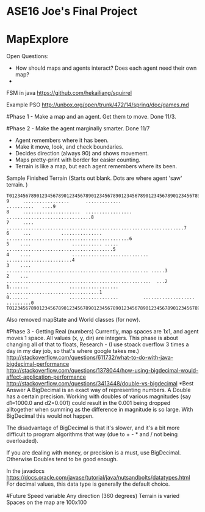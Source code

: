 # ASE16 Joe's Final Project
# MapExplore



Open Questions:
* How should maps and agents interact?  Does each agent need their own map?
* 
FSM in java
https://github.com/hekailiang/squirrel

Example PSO
http://unbox.org/open/trunk/472/14/spring/doc/games.md

#Phase 1 - Make a map and an agent.  Get them to move.
Done 11/3.

#Phase 2 - Make the agent marginally smarter.
Done 11/7
- Agent remembers where it has been. 
- Make it move, look, and check boundaries.  
- Decides direction (always 90) and shows movement.
- Maps pretty-print with border for easier counting.
- Terrain is like a map, but each agent remembers where its been.

Sample Finished Terrain (Starts out blank. Dots are where agent 'saw' terrain. )
```
T01234567890123456789012345678901234567890123456789012345678901234567890123456789T
9     .................      .............                      ..........   ....9
8     .....................  .................    ...............................8
7     ....      .................................................................7
6     ...           ............... .............................................6
5    ....               ........... ..... .......................................5
4    ....               ............................     ........................4
3    ....              .................................................... .....3
2    ...               .....................................................  ...2
1.......               ..................      ..................................1
0.......               ..................         ...................   .........0
T01234567890123456789012345678901234567890123456789012345678901234567890123456789T
```
Also removed mapState and World classes (for now).

#Phase 3 - Getting Real (numbers)
Currently, map spaces are 1x1, and agent moves 1 space.  All values (x, y, dir) are integers.
This phase is about changing all of that to floats, 
Research - (I use stoack overflow 3 times a day in my day job, so that's where google takes me.)
http://stackoverflow.com/questions/611732/what-to-do-with-java-bigdecimal-performance
http://stackoverflow.com/questions/1378044/how-using-bigdecimal-would-affect-application-performance
http://stackoverflow.com/questions/3413448/double-vs-bigdecimal
*Best Answer
A BigDecimal is an exact way of representing numbers. A Double has a certain precision. Working with doubles of various magnitudes (say d1=1000.0 and d2=0.001) could result in the 0.001 being dropped alltogether when summing as the difference in magnitude is so large. With BigDecimal this would not happen.

The disadvantage of BigDecimal is that it's slower, and it's a bit more difficult to program algorithms that way (due to + - * and / not being overloaded).

If you are dealing with money, or precision is a must, use BigDecimal. Otherwise Doubles tend to be good enough.

In the javadocs
https://docs.oracle.com/javase/tutorial/java/nutsandbolts/datatypes.html
 For decimal values, this data type is generally the default choice. 
 
#Future
Speed variable
Any direction (360 degrees)
Terrain is varied
Spaces on the map are 100x100